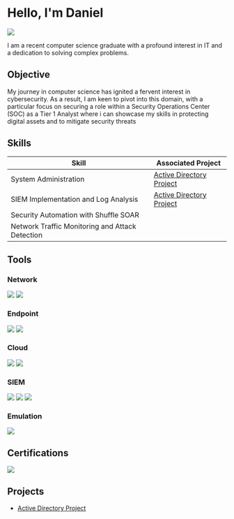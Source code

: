 
# Hello, I'm Daniel
<a href="www.linkedin.com/in/daniel-anerobi-3555ab162"><img src="https://img.shields.io/badge/-LinkedIn-0072b1?&style=for-the-badge&logo=linkedin&logoColor=white" /></a>


I am a recent computer science graduate with a profound interest in IT and a dedication to solving complex problems.

## Objective

My journey in computer science has ignited a fervent interest in cybersecurity. As a result, I am keen to pivot into this domain, with a particular focus on securing a role within a Security Operations Center (SOC) as a Tier 1 Analyst where i can showcase my skills in protecting digital assets and to mitigate security threats

## Skills

| Skill                                         | Associated Project         |
|-----------------------------------------------|----------------------------|
| System Administration                         | <a href="https://github.com/Plutowrl/Active-Directory-HomeLab">Active Directory Project</a>|
| SIEM Implementation and Log Analysis          | <a href="https://github.com/Plutowrl/Active-Directory-HomeLab">Active Directory Project</a>|
| Security Automation with Shuffle SOAR         | 
| Network Traffic Monitoring and Attack Detection | 


## Tools

### Network
<div>
    <img src="https://img.shields.io/badge/-Wireshark-1679A7?&style=for-the-badge&logo=Wireshark&logoColor=white" />
    <img src="https://img.shields.io/badge/-Zeek-777BB4?&style=for-the-badge&logo=Zeek&logoColor=white" />
</div>

### Endpoint
<div>
    <img src="https://img.shields.io/badge/-Microsoft_Defender_for_Endpoint-00A4EF?&style=for-the-badge&logo=Microsoft&logoColor=white" />
    <img src="https://img.shields.io/badge/-Velociraptor-4B275F?&style=for-the-badge&logo=Velociraptor&logoColor=white" />
</div>

### Cloud
<div>
    <img src="https://img.shields.io/badge/-AWS-232F3E?&style=for-the-badge&logo=Amazon-AWS&logoColor=white" />
    <img src="https://img.shields.io/badge/-Azure_Cloud-0089D6?&style=for-the-badge&logo=Microsoft-Azure&logoColor=white" />
</div>

### SIEM
<div>
    <img src="https://img.shields.io/badge/-Microsoft_Sentinel-0078D4?&style=for-the-badge&logo=Microsoft&logoColor=white" />
    <img src="https://img.shields.io/badge/-Splunk-000000?&style=for-the-badge&logo=Splunk&logoColor=white" />
    <img src="https://img.shields.io/badge/-Elastic-005571?&style=for-the-badge&logo=Elastic&logoColor=white" />
</div>

### Emulation
<div>
    <img src="https://img.shields.io/badge/-Atomic_Red_Team-000000?&style=for-the-badge&logo=Atomic-Red-Team&logoColor=white" />
</div>

## Certifications
<div>
<img src="https://img.shields.io/badge/-Security%2B-FF0000?&style=for-the-badge&logo=CompTIA&logoColor=white" />
</div>

## Projects
- <a href="https://github.com/Plutowrl/Active-Directory-HomeLab">Active Directory Project</a>

